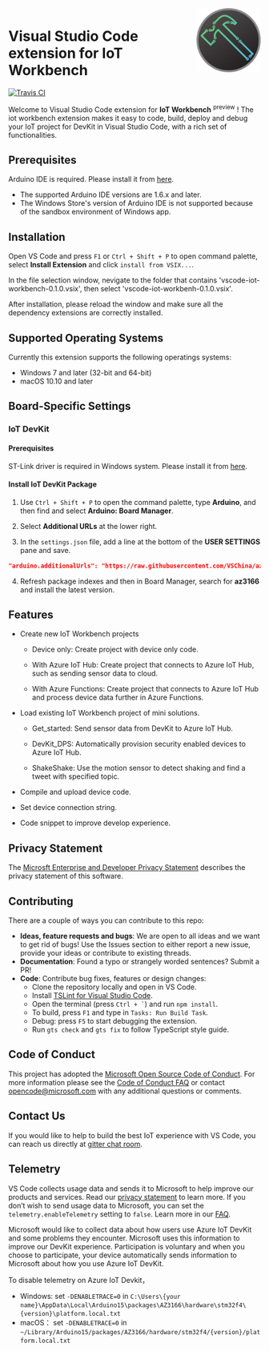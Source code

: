 <img src="https://raw.githubusercontent.com/Microsoft/vscode-iot-workbench/master/logo.png" align="right" width="128" height="128">

# Visual Studio Code extension for IoT Workbench 

[![Travis CI](https://travis-ci.org/Microsoft/vscode-iot-workbench.svg?branch=master)](https://travis-ci.org/Microsoft/vscode-iot-workbench)

Welcome to Visual Studio Code extension for **IoT Workbench** <sup>preview</sup> ! The iot workbench extension makes it easy to code, build, deploy and debug your IoT project for DevKit in Visual Studio Code, with a rich set of functionalities.

## Prerequisites
Arduino IDE is required. Please install it from [here](https://www.arduino.cc/en/main/software#download).
- The supported Arduino IDE versions are 1.6.x and later.
- The Windows Store's version of Arduino IDE is not supported because of the sandbox environment of Windows app.

## Installation
Open VS Code and press `F1` or `Ctrl + Shift + P` to open command palette, select **Install Extension** and click `install from VSIX...`.

In the file selection window, nevigate to the folder that contains 'vscode-iot-workbench-0.1.0.vsix', then select 'vscode-iot-workbenh-0.1.0.vsix'. 

After installation, please reload the window and make sure all the dependency extensions are correctly installed.

## Supported Operating Systems
Currently this extension supports the following operatings systems:

- Windows 7 and later (32-bit and 64-bit)
- macOS 10.10 and later

## Board-Specific Settings

### IoT DevKit

#### Prerequisites
ST-Link driver is required in Windows system. Please install it from [here](http://www.st.com/en/development-tools/stsw-link009.html).

#### Install IoT DevKit Package
1. Use `Ctrl + Shift + P` to open the command palette, type **Arduino**, and then find and select **Arduino: Board Manager**.

2. Select **Additional URLs** at the lower right.

3. In the `settings.json` file, add a line at the bottom of the **USER SETTINGS** pane and save.
 ```json
 "arduino.additionalUrls": "https://raw.githubusercontent.com/VSChina/azureiotdevkit_tools/master/package_azureboard_index.json"
 ```

4. Refresh package indexes and then in Board Manager, search for **az3166** and install the latest version.

## Features

* Create new IoT Workbench projects
  * Device only: Create project with device only code.

  * With Azure IoT Hub: Create project that connects to Azure IoT Hub, such as sending sensor data to cloud.

  * With Azure Functions: Create project that connects to Azure IoT Hub and process device data further in Azure Functions.

* Load existing IoT Workbench project of mini solutions.

  * Get_started: Send sensor data from DevKit to Azure IoT Hub.

  * DevKit_DPS: Automatically provision security enabled devices to Azure IoT Hub.

  * ShakeShake: Use the motion sensor to detect shaking and find a tweet with specified topic.

* Compile and upload device code.
* Set device connection string.
* Code snippet to improve develop experience.


## Privacy Statement
The [Microsft Enterprise and Developer Privacy Statement](https://www.microsoft.com/en-us/privacystatement/EnterpriseDev/default.aspx) describes the privacy statement of this software.

## Contributing
There are a couple of ways you can contribute to this repo:

- **Ideas, feature requests and bugs**: We are open to all ideas and we want to get rid of bugs! Use the Issues section to either report a new issue, provide your ideas or contribute to existing threads.
- **Documentation**: Found a typo or strangely worded sentences? Submit a PR!
- **Code**: Contribute bug fixes, features or design changes:
  - Clone the repository locally and open in VS Code.
  - Install [TSLint for Visual Studio Code](https://marketplace.visualstudio.com/items?itemName=eg2.tslint).
  - Open the terminal (press <code>Ctrl + &#96;</code>) and run `npm install`.
  - To build, press `F1` and type in `Tasks: Run Build Task`.
  - Debug: press `F5` to start debugging the extension.
  - Run `gts check` and `gts fix` to follow TypeScript style guide.  

## Code of Conduct
This project has adopted the [Microsoft Open Source Code of Conduct](https://opensource.microsoft.com/codeofconduct). For more information please see the [Code of Conduct FAQ](https://opensource.microsoft.com/codeofconduct/faq/#howadopt) or contact opencode@microsoft.com with any additional questions or comments.

## Contact Us
If you would like to help to build the best IoT experience with VS Code, you can reach us directly at [gitter chat room](https://gitter.im/Microsoft/azure-iot-developer-kit).

## Telemetry
VS Code collects usage data and sends it to Microsoft to help improve our products and services. Read our [privacy statement](https://go.microsoft.com/fwlink/?LinkID=528096&clcid=0x409) to learn more. If you don’t wish to send usage data to Microsoft, you can set the `telemetry.enableTelemetry` setting to `false`. Learn more in our [FAQ](https://code.visualstudio.com/docs/supporting/faq#_how-to-disable-telemetry-reporting).

Microsoft would like to collect data about how users use Azure IoT DevKit and some problems they encounter. Microsoft uses this information to improve our DevKit experience. Participation is voluntary and when you choose to participate, your device automatically sends information to Microsoft about how you use Azure IoT DevKit.

To disable telemetry on Azure IoT Devkit，

- Windows: set `-DENABLETRACE=0` in `C:\Users\{your name}\AppData\Local\Arduino15\packages\AZ3166\hardware\stm32f4\{version}\platform.local.txt`
- macOS： set `-DENABLETRACE=0` in `~/Library/Arduino15/packages/AZ3166/hardware/stm32f4/{version}/platform.local.txt`

